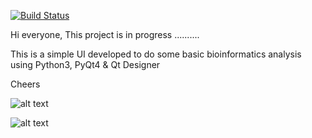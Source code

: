 [![Build Status](https://travis-ci.org/mohamedhamidat/pyqt4Bio.svg?branch=master)](https://travis-ci.org/mohamedhamidat/pyqt4Bio)


Hi everyone, 
This project is in progress ..........

This is a simple UI developed to do some basic bioinformatics analysis using Python3, PyQt4 & Qt Designer 

Cheers 




![alt text](https://user-images.githubusercontent.com/10097097/32399648-93490f16-c0ef-11e7-9fa5-67e95b1825af.PNG)

![alt text](https://user-images.githubusercontent.com/10097097/32399791-177e32c4-c0f1-11e7-97e2-5ce6f778e507.PNG)



